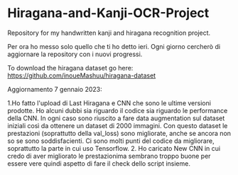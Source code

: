 # Hiragana-and-Kanji-OCR-Project

Repository for my handwritten kanji and hiragana recognition project.

Per ora ho messo solo quello che ti ho detto ieri. Ogni giorno cercherò di aggiornare la repository con i nuovi progressi.

To download the hiragana dataset go here: https://github.com/inoueMashuu/hiragana-dataset

Aggiornamento 7 gennaio 2023:

1.Ho fatto l'upload di Last Hiragana e CNN che sono le ultime versioni prodotte. Ho alcuni dubbi sia riguardo il codice sia riguardo le performance della CNN. In ogni caso sono riuscito a fare data augmentation sul dataset iniziali così da ottenere un dataset di 2000 immagini. Con questo dataset le prestazioni (soprattutto della val_loss) sono migliorate, anche se ancora non so se sono soddisfacienti. Ci sono molti punti del codice da migliorare, soprattutto la parte in cui uso Tensorflow.
2. Ho caricato New CNN in cui credo di aver migliorato le prestazionima sembrano troppo buone per essere vere quindi aspetto di fare il check dello script insieme.
